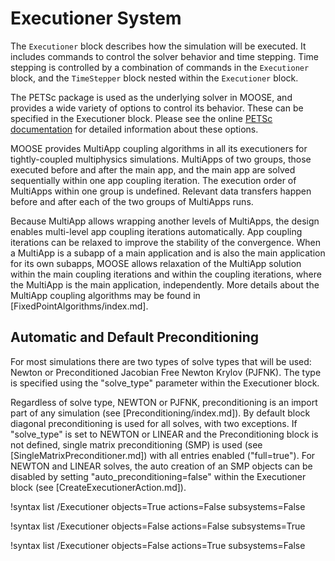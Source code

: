 # Executioner System

The `Executioner` block describes how the simulation will be executed. It includes commands
to control the solver behavior and time stepping. Time stepping is controlled by a combination
of commands in the `Executioner` block, and the `TimeStepper` block nested within the
`Executioner` block.

The PETSc package is used as the underlying solver in MOOSE, and provides a wide
variety of options to control its behavior. These can be specified in the
Executioner block. Please see the online
[PETSc documentation](http://www.mcs.anl.gov/petsc/documentation/index.html) for
detailed information about these options.

MOOSE provides MultiApp coupling algorithms in all its executioners for tightly-coupled multiphysics simulations.
MultiApps of two groups, those executed before and after the main app, and the main app are solved sequentially within one app coupling iteration.
The execution order of MultiApps within one group is undefined.
Relevant data transfers happen before and after each of the two groups of MultiApps runs.

Because MultiApp allows wrapping another levels of MultiApps, the design enables multi-level app coupling iterations automatically.
App coupling iterations can be relaxed to improve the stability of the convergence.
When a MultiApp is a subapp of a main application and is also the main application for its own subapps, MOOSE allows relaxation of the MultiApp solution
within the main coupling iterations and within the coupling iterations, where the MultiApp is the main application, independently.
More details about the MultiApp coupling algorithms may be found in [FixedPointAlgorithms/index.md].

## Automatic and Default Preconditioning

For most simulations there are two types of solve types that will be used: Newton or Preconditioned
Jacobian Free Newton Krylov (PJFNK). The type is specified using the "solve_type" parameter within the
Executioner block.

Regardless of solve type, NEWTON or PJFNK, preconditioning is an import part of any simulation
(see [Preconditioning/index.md]). By default block diagonal preconditioning is used for all
solves, with two exceptions. If "solve_type" is set to NEWTON or LINEAR and the Preconditioning block is
not defined, single matrix preconditioning (SMP) is used (see [SingleMatrixPreconditioner.md])
with all entries enabled ("full=true"). For NEWTON and LINEAR solves, the auto creation of an SMP objects can be
disabled by setting "auto_preconditioning=false" within the Executioner block (see [CreateExecutionerAction.md]).




!syntax list /Executioner objects=True actions=False subsystems=False

!syntax list /Executioner objects=False actions=False subsystems=True

!syntax list /Executioner objects=False actions=True subsystems=False
